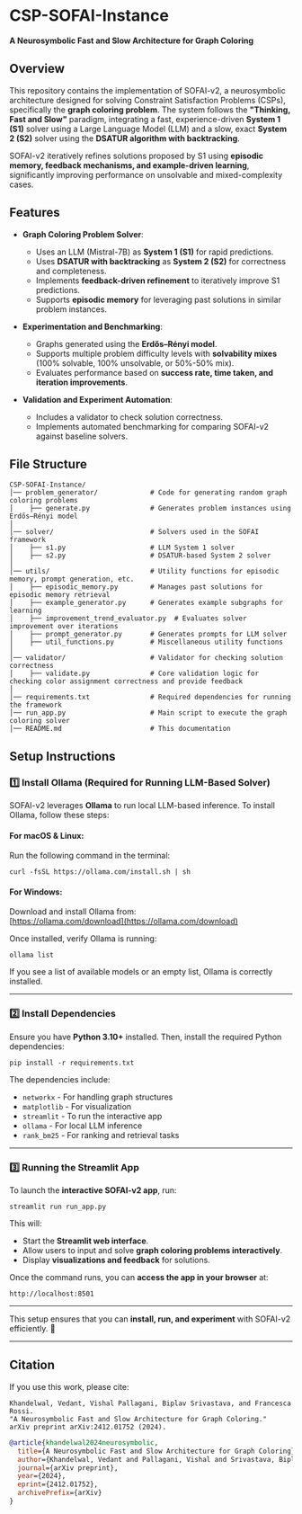 # CSP-SOFAI-Instance

**A Neurosymbolic Fast and Slow Architecture for Graph Coloring**

## Overview

This repository contains the implementation of SOFAI-v2, a neurosymbolic architecture designed for solving Constraint Satisfaction Problems (CSPs), specifically the **graph coloring problem**. The system follows the **"Thinking, Fast and Slow"** paradigm, integrating a fast, experience-driven **System 1 (S1)** solver using a Large Language Model (LLM) and a slow, exact **System 2 (S2)** solver using the **DSATUR algorithm with backtracking**.

SOFAI-v2 iteratively refines solutions proposed by S1 using **episodic memory, feedback mechanisms, and example-driven learning**, significantly improving performance on unsolvable and mixed-complexity cases.

## Features

- **Graph Coloring Problem Solver**:
  - Uses an LLM (Mistral-7B) as **System 1 (S1)** for rapid predictions.
  - Uses **DSATUR with backtracking** as **System 2 (S2)** for correctness and completeness.
  - Implements **feedback-driven refinement** to iteratively improve S1 predictions.
  - Supports **episodic memory** for leveraging past solutions in similar problem instances.

- **Experimentation and Benchmarking**:
  - Graphs generated using the **Erdős–Rényi model**.
  - Supports multiple problem difficulty levels with **solvability mixes** (100% solvable, 100% unsolvable, or 50%-50% mix).
  - Evaluates performance based on **success rate, time taken, and iteration improvements**.

- **Validation and Experiment Automation**:
  - Includes a validator to check solution correctness.
  - Implements automated benchmarking for comparing SOFAI-v2 against baseline solvers.

## File Structure

```
CSP-SOFAI-Instance/
│── problem_generator/             # Code for generating random graph coloring problems
│    ├── generate.py               # Generates problem instances using Erdős–Rényi model
│
│── solver/                        # Solvers used in the SOFAI framework
│    ├── s1.py                     # LLM System 1 solver
│    ├── s2.py                     # DSATUR-based System 2 solver
│
│── utils/                         # Utility functions for episodic memory, prompt generation, etc.
│    ├── episodic_memory.py        # Manages past solutions for episodic memory retrieval
│    ├── example_generator.py      # Generates example subgraphs for learning
│    ├── improvement_trend_evaluator.py  # Evaluates solver improvement over iterations
│    ├── prompt_generator.py       # Generates prompts for LLM solver
│    ├── util_functions.py         # Miscellaneous utility functions
│
│── validator/                     # Validator for checking solution correctness
│    ├── validate.py               # Core validation logic for checking color assignment correctness and provide feedback
│
│── requirements.txt               # Required dependencies for running the framework
│── run_app.py                     # Main script to execute the graph coloring solver
│── README.md                      # This documentation
```


## Setup Instructions

### 1️⃣ Install Ollama (Required for Running LLM-Based Solver)

SOFAI-v2 leverages **Ollama** to run local LLM-based inference. To install Ollama, follow these steps:

#### **For macOS & Linux:**
Run the following command in the terminal:
```
curl -fsSL https://ollama.com/install.sh | sh
```

#### **For Windows:**
Download and install Ollama from:  
[https://ollama.com/download](https://ollama.com/download)

Once installed, verify Ollama is running:
```
ollama list
```
If you see a list of available models or an empty list, Ollama is correctly installed.

---

### 2️⃣ Install Dependencies

Ensure you have **Python 3.10+** installed. Then, install the required Python dependencies:

```
pip install -r requirements.txt
```

The dependencies include:
- `networkx` - For handling graph structures
- `matplotlib` - For visualization
- `streamlit` - To run the interactive app
- `ollama` - For local LLM inference
- `rank_bm25` - For ranking and retrieval tasks

---

### 3️⃣ Running the Streamlit App

To launch the **interactive SOFAI-v2 app**, run:

```
streamlit run run_app.py
```

This will:
- Start the **Streamlit web interface**.
- Allow users to input and solve **graph coloring problems interactively**.
- Display **visualizations and feedback** for solutions.

Once the command runs, you can **access the app in your browser** at:
```
http://localhost:8501
```

---

This setup ensures that you can **install, run, and experiment** with SOFAI-v2 efficiently. 🚀

---

## Citation

If you use this work, please cite:
```
Khandelwal, Vedant, Vishal Pallagani, Biplav Srivastava, and Francesca Rossi. 
"A Neurosymbolic Fast and Slow Architecture for Graph Coloring." 
arXiv preprint arXiv:2412.01752 (2024).
```

```bibtex
@article{khandelwal2024neurosymbolic,
  title={A Neurosymbolic Fast and Slow Architecture for Graph Coloring},
  author={Khandelwal, Vedant and Pallagani, Vishal and Srivastava, Biplav and Rossi, Francesca},
  journal={arXiv preprint},
  year={2024},
  eprint={2412.01752},
  archivePrefix={arXiv}
}
```
